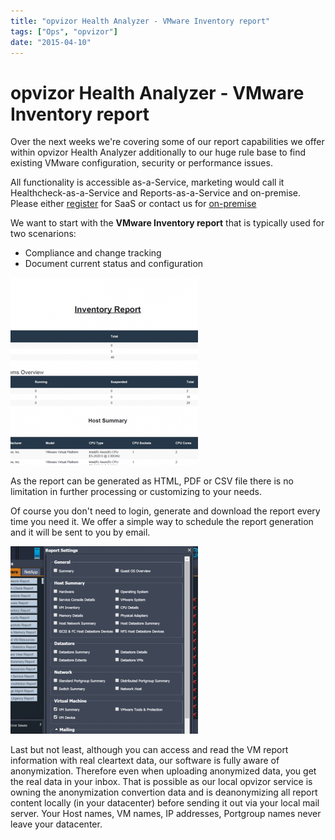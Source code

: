 ```yaml
---
title: "opvizor Health Analyzer - VMware Inventory report"
tags: ["Ops", "opvizor"]
date: "2015-04-10"
---
```


# opvizor Health Analyzer - VMware Inventory report

Over the next weeks we're covering some of our report capabilities we offer within opvizor Health Analyzer additionally to our huge rule base to find existing VMware configuration, security or performance issues.

All functionality is accessible as-a-Service, marketing would call it Healthcheck-as-a-Service and Reports-as-a-Service and on-premise. Please either [register](https://www.opvizor.com/register) for SaaS or contact us for [on-premise](http://try.opvizor.com/onpremise)

We want to start with the **VMware Inventory report** that is typically used for two scenarions:

- Compliance and change tracking
- Document current status and configuration

[![opvizor Health Analyzer VMware Inventory report](/images/blog/inventory-report-300x300.png)](https://www.opvizor.com/wp-content/uploads/2015/03/inventory-report.png)

As the report can be generated as HTML, PDF or CSV file there is no limitation in further processing or customizing to your needs.

Of course you don't need to login, generate and download the report every time you need it. We offer a simple way to schedule the report generation and it will be sent to you by email.

[![opvizor Health Analyzer VM Inventory settings](/images/blog/inventory-settings-300x300.png)](https://www.opvizor.com/wp-content/uploads/2015/03/inventory-settings.png)

Last but not least, although you can access and read the VM report information with real cleartext data, our software is fully aware of anonymization. Therefore even when uploading anonymized data, you get the real data in your inbox. That is possible as our local opvizor service is owning the anonymization convertion data and is deanonymizing all report content locally (in your datacenter) before sending it out via your local mail server. Your Host names, VM names, IP addresses, Portgroup names never leave your datacenter.
